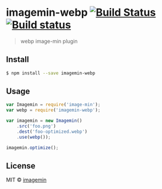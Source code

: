 # imagemin-webp [![Build Status](http://img.shields.io/travis/imagemin/imagemin-webp.svg?style=flat)](https://travis-ci.org/imagemin/imagemin-webp) [![Build status](https://ci.appveyor.com/api/projects/status/erd3nf73djfm4gjp)](https://ci.appveyor.com/project/ShinnosukeWatanabe/imagemin-webp)

> webp image-min plugin


## Install

```sh
$ npm install --save imagemin-webp
```


## Usage

```js
var Imagemin = require('image-min');
var webp = require('imagemin-webp');

var imagemin = new Imagemin()
	.src('foo.png')
	.dest('foo-optimized.webp')
	.use(webp());

imagemin.optimize();
```


## License

MIT © [imagemin](https://github.com/imagemin)
